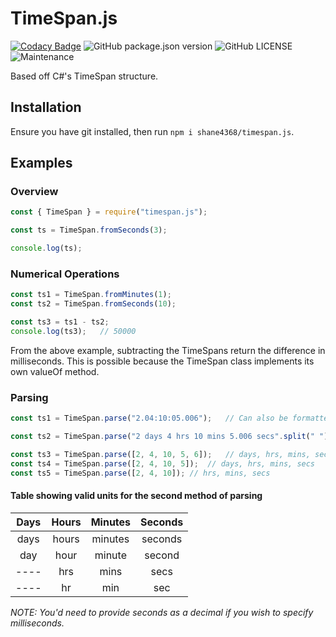 # TimeSpan.js

[![Codacy Badge][codacy-badge]][codacy-dash]
![GitHub package.json version][package.json-version]
![GitHub LICENSE](https://img.shields.io/github/license/Shane4368/timespan.js.svg)
![Maintenance](https://img.shields.io/badge/Maintained%3F-yes-green.svg)

Based off C#'s TimeSpan structure.

## Installation
Ensure you have git installed, then run `npm i shane4368/timespan.js`.

## Examples

### Overview
```js
const { TimeSpan } = require("timespan.js");

const ts = TimeSpan.fromSeconds(3);

console.log(ts);
```

### Numerical Operations
```js
const ts1 = TimeSpan.fromMinutes(1);
const ts2 = TimeSpan.fromSeconds(10);

const ts3 = ts1 - ts2;
console.log(ts3);	// 50000
```

From the above example, subtracting the TimeSpans return the difference in milliseconds.
This is possible because the TimeSpan class implements its own valueOf method.

### Parsing
```js
const ts1 = TimeSpan.parse("2.04:10:05.006");	// Can also be formatted 00:00:00

const ts2 = TimeSpan.parse("2 days 4 hrs 10 mins 5.006 secs".split(" "));

const ts3 = TimeSpan.parse([2, 4, 10, 5, 6]);	// days, hrs, mins, secs, ms
const ts4 = TimeSpan.parse([2, 4, 10, 5]);	// days, hrs, mins, secs
const ts5 = TimeSpan.parse([2, 4, 10]);	// hrs, mins, secs
```

#### Table showing valid units for the second method of parsing
Days | Hours | Minutes | Seconds
:--: | :---: | :-----: | :------:
days | hours | minutes | seconds
day  | hour  | minute  | second
---- | hrs   | mins    | secs
---- | hr    | min     | sec

*NOTE: You'd need to provide seconds as a decimal if you wish to specify milliseconds.*


[//]: # (-- REFERENCE LINKS --)

[package.json-version]: https://img.shields.io/github/package-json/v/Shane4368/timespan.js.svg

[codacy-badge]: https://api.codacy.com/project/badge/Grade/1827d938c0d94d8bbe3ad8f1df7393ee

[codacy-dash]: https://www.codacy.com/manual/Shane4368/timespan.js?utm_source=github.com&amp;utm_medium=referral&amp;utm_content=Shane4368/timespan.js&amp;utm_campaign=Badge_Grade